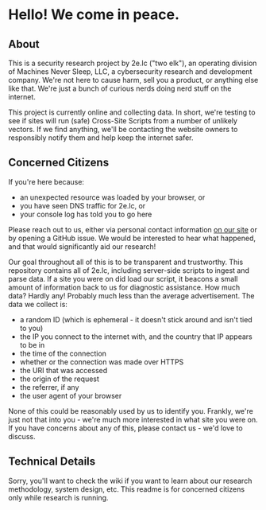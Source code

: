 # Hello! We come in peace.

## About

This is a security research project by 2e.lc ("two elk"), an operating division of Machines Never Sleep, LLC, a cybersecurity research and development company. We're not here to cause harm, sell you a product, or anything else like that. We're just a bunch of curious nerds doing nerd stuff on the internet.

This project is currently online and collecting data. In short, we're testing to see if sites will run (safe) Cross-Site Scripts from a number of unlikely vectors. If we find anything, we'll be contacting the website owners to responsibly notify them and help keep the internet safer.

## Concerned Citizens

If you're here because:

 - an unexpected resource was loaded by your browser, or
 - you have seen DNS traffic for 2e.lc, or
 - your console log has told you to go here

Please reach out to us, either via personal contact information [on our site](https://mns.llc) or by opening a GitHub issue. We would be interested to hear what happened, and that would significantly aid our research!

Our goal throughout all of this is to be transparent and trustworthy. This repository contains all of 2e.lc, including server-side scripts to ingest and parse data. If a site you were on did load our script, it beacons a small amount of information back to us for diagnostic assistance. How much data? Hardly any! Probably much less than the average advertisement. The data we collect is:

 - a random ID (which is ephemeral - it doesn't stick around and isn't tied to you)
 - the IP you connect to the internet with, and the country that IP appears to be in
 - the time of the connection
 - whether or the connection was made over HTTPS
 - the URI that was accessed
 - the origin of the request
 - the referrer, if any
 - the user agent of your browser

None of this could be reasonably used by us to identify you. Frankly, we're just not that into you - we're much more interested in what site you were on. If you have concerns about any of this, please contact us - we'd love to discuss.

## Technical Details

Sorry, you'll want to check the wiki if you want to learn about our research methodology, system design, etc. This readme is for concerned citizens only while research is running.